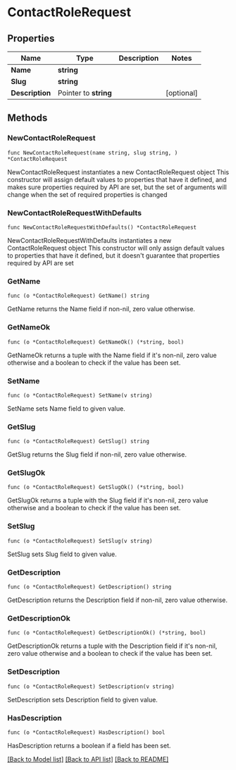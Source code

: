 # ContactRoleRequest

## Properties

Name | Type | Description | Notes
------------ | ------------- | ------------- | -------------
**Name** | **string** |  | 
**Slug** | **string** |  | 
**Description** | Pointer to **string** |  | [optional] 

## Methods

### NewContactRoleRequest

`func NewContactRoleRequest(name string, slug string, ) *ContactRoleRequest`

NewContactRoleRequest instantiates a new ContactRoleRequest object
This constructor will assign default values to properties that have it defined,
and makes sure properties required by API are set, but the set of arguments
will change when the set of required properties is changed

### NewContactRoleRequestWithDefaults

`func NewContactRoleRequestWithDefaults() *ContactRoleRequest`

NewContactRoleRequestWithDefaults instantiates a new ContactRoleRequest object
This constructor will only assign default values to properties that have it defined,
but it doesn't guarantee that properties required by API are set

### GetName

`func (o *ContactRoleRequest) GetName() string`

GetName returns the Name field if non-nil, zero value otherwise.

### GetNameOk

`func (o *ContactRoleRequest) GetNameOk() (*string, bool)`

GetNameOk returns a tuple with the Name field if it's non-nil, zero value otherwise
and a boolean to check if the value has been set.

### SetName

`func (o *ContactRoleRequest) SetName(v string)`

SetName sets Name field to given value.


### GetSlug

`func (o *ContactRoleRequest) GetSlug() string`

GetSlug returns the Slug field if non-nil, zero value otherwise.

### GetSlugOk

`func (o *ContactRoleRequest) GetSlugOk() (*string, bool)`

GetSlugOk returns a tuple with the Slug field if it's non-nil, zero value otherwise
and a boolean to check if the value has been set.

### SetSlug

`func (o *ContactRoleRequest) SetSlug(v string)`

SetSlug sets Slug field to given value.


### GetDescription

`func (o *ContactRoleRequest) GetDescription() string`

GetDescription returns the Description field if non-nil, zero value otherwise.

### GetDescriptionOk

`func (o *ContactRoleRequest) GetDescriptionOk() (*string, bool)`

GetDescriptionOk returns a tuple with the Description field if it's non-nil, zero value otherwise
and a boolean to check if the value has been set.

### SetDescription

`func (o *ContactRoleRequest) SetDescription(v string)`

SetDescription sets Description field to given value.

### HasDescription

`func (o *ContactRoleRequest) HasDescription() bool`

HasDescription returns a boolean if a field has been set.


[[Back to Model list]](../README.md#documentation-for-models) [[Back to API list]](../README.md#documentation-for-api-endpoints) [[Back to README]](../README.md)


